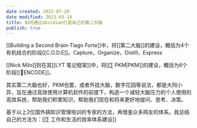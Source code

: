 ```yaml
---
date created: 2022-07-20
date modified: 2023-03-14
title: 如何通过obsidian打造自己的第二大脑
publish: true
---
```


[[Building a Second Brain-Tiago Forte]]中，将[[第二大脑]]的建设，概括为4个有机结合的阶段[[C.O.D.E]]。Capture，Organize，Distill，Express

[[Nick Milo]]则在其[[LYT 笔记框架]]中，将[[∑ PKM|PKM]]的建设，概括为6个阶段[[🔡ENCODE]]。

其实第二大脑也好，PKM也罢，或者外挂大脑，数字花园等说法，都是大同小异，旨在通过高效使用计算机软件的前提下，构造一个减轻大脑压力的个人使用的高效系统，帮助我们积累知识，帮助我们现在和将来更好地提问、思考、决策。

基于以上2位国外搞知识管理培训的专家的方法，再借鉴众多网友的体系。我总结自己的方法为：[[∑ 工作和生活的效率体系建设]]
